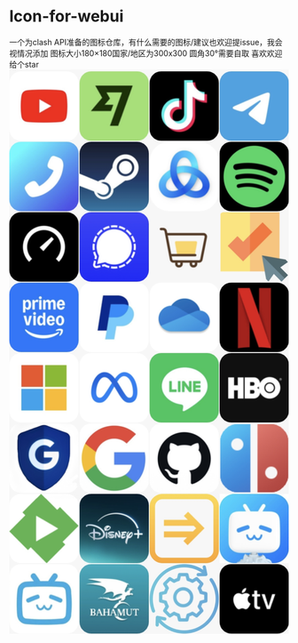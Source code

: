 # Icon-for-webui
一个为clash API准备的图标仓库，有什么需要的图标/建议也欢迎提issue，我会视情况添加
图标大小180×180国家/地区为300x300
圆角30°需要自取
喜欢欢迎给个star
 ![电脑端](./Examples.jpg) 
